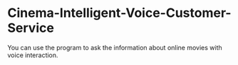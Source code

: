 # Cinema-Intelligent-Voice-Customer-Service
You can use the program to ask the information about online movies with voice interaction.
